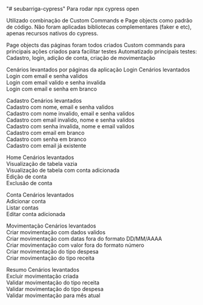 "# seubarriga-cypress" 
Para rodar npx cypress open

Utilizado combinação de Custom Commands e Page objects como padrão de código.
Não foram aplicadas bibliotecas complementares (faker e etc), apenas recursos nativos do cypress.

Page objects das páginas foram todos criados
Custom commands para principais ações criados para facilitar testes
Automatizado principais testes: Cadastro, login, adição de conta, criação de movimentação

Cenários levantados por páginas da aplicação
Login Cenários levantados                                                           
Login com email e senha validos                                                            
Login com email valido e senha invalida                          
Login com email e senha em branco                               

Cadastro Cenários levantados                                      
Cadastro com nome, email e senha validos                                   
Cadastro com nome invalido, email e senha validos                
Cadastro com email invalido, nome e senha validos                
Cadastro com senha invalida, nome e email validos                
Cadastro com email em branco                                     
Cadastro com senha em branco                                     
Cadastro com email já existente                                  

Home Cenários levantados                                                            
Visualização de tabela vazia                                                              
Visualização de tabela com conta adicionada                      
Edição de conta                                                  
Exclusão de conta                                                

Conta Cenários levantados                                        
Adicionar conta                                                 
Listar contas                                                   
Editar conta adicionada                                          

Movimentação Cenários levantados                                 
Criar movimentação com dados validos                             
Criar movimentação com datas fora do formato DD/MM/AAAA          
Criar movimentação com valor fora do formato número              
Criar movimentação do tipo despesa                               
Criar movimentação do tipo receita                              

Resumo Cenários levantados                                                            
Excluir movimentação criada                                     
Validar movimentação do tipo receita                             
Validar movimentação do tipo despesa                             
Validar movimentação para mês atual                              